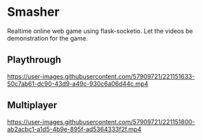 # Smasher #
Realtime online web game using flask-socketio. Let the videos be demonstration for the game.


## Playthrough

https://user-images.githubusercontent.com/57909721/221151633-50c7ab61-dc90-43d9-a49c-930c6a06d44c.mp4


## Multiplayer

https://user-images.githubusercontent.com/57909721/221151800-ab2acbc1-a1d5-4b9e-895f-ad5364333f2f.mp4


